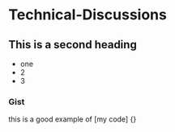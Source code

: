 # Technical-Discussions

## This is a second heading

* one
* 2
* 3

### Gist
this is a good example of [my code] {<script src="https://gist.github.com/emmaashraf/a6018205c803719c99d070749615ee62.js"></script>}
